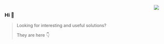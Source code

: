 <img align="right" src="https://github-readme-stats.vercel.app/api?username=vasyok28&show_icons=true&theme=dracula&hide_border=true" />

### Hi 👋

> Looking for interesting and useful solutions?
>
> They are here 👇
